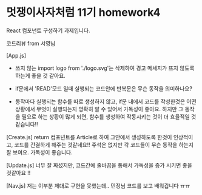# 멋쟁이사자처럼 11기 homework4

React 컴포넌트 구성하기 과제입니다.

코드리뷰 from 서영님

[App.js]
- 쓰지 않는 import logo from './logo.svg'는 삭제하여 경고 메세지가 뜨지 않도록 하는게 좋을 것 같아요.

- if문에서 'READ'모드 일때 실행되는 코드안에 
반복문은 무슨 동작을 의미하나요?

- 동작마다 실행되는 함수를 따로 생성하지 않고, if문 내에서 코드를 작성한것은 어떤 상황에서 무엇이 실행되는지 명확히 알 수 있어서 가독성이 좋아요. 하지만 그 동작을 필요로 하는 상황이 많게 되면, 함수를 생성하여 작동시키는 것이 더 효율적일 것같습니다!!

[Create.js]
return 컴포넌트를 Article로 하여 그안에서 생성하도록 한것이 인상적이고, 코드를 간결하게 해주는 것같네요!!
주석은 없지만 각 코드들이 무슨 동작을 하는지 잘 보여요. 가독성이 좋습니다.

[Update.js]
너무 잘 짜셨지만, 코드간에 줄바꿈을 통해서 가독성을 증가 시키면 좋을 것같아요 !!

[Nav.js]
저는 이부분 제대로 구현을 못했는데.. 민정님 코드를 보고 배워갑니다 ㅠㅠ

